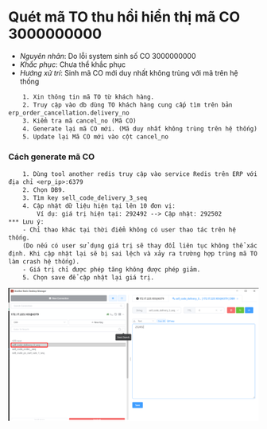 
# Quét mã TO thu hồi hiển thị mã CO 3000000000

- *Nguyên nhân*: Do lỗi system sinh số CO 3000000000
- *Khắc phục*: Chưa thể khắc phục
- *Hướng xử trí*: Sinh mã CO mới duy nhất không trùng với mã trên hệ thống 
```
    1. Xin thông tin mã TO từ khách hàng.
    2. Truy cập vào db dùng TO khách hàng cung cấp tìm trên bản erp_order_cancellation.delivery_no
    3. Kiểm tra mã cancel_no (Mã CO)
    4. Generate lại mã CO mới. (Mã duy nhất không trùng trên hệ thống)
    5. Update lại Mã CO mới vào cột cancel_no
```
### Cách generate mã CO
```
    1. Dùng tool another redis truy cập vào service Redis trên ERP với địa chỉ <erp_ip>:6379
    2. Chọn DB9.
    3. Tìm key sell_code_delivery_3_seq
    4. Cập nhật dữ liệu hiện tại lên 10 đơn vị:
        Ví dụ: giá trị hiện tại: 292492 --> Cập nhật: 292502
*** Lưu ý:
    - Chỉ thao khác tại thời điểm không có user thao tác trên hệ thống. 
    (Do nếu có user sử dụng giá trị sẽ thay đổi liên tục không thể xác định. Khi cập nhật lại sẽ bị sai lệch và xảy ra trường hợp trùng mã TO làm crash hệ thống).
    - Giá trị chỉ được phép tăng không được phép giảm.
    5. Chọn save để cập nhật lại giá trị.
```
![Update Co](../resources/img/update_co.png)
